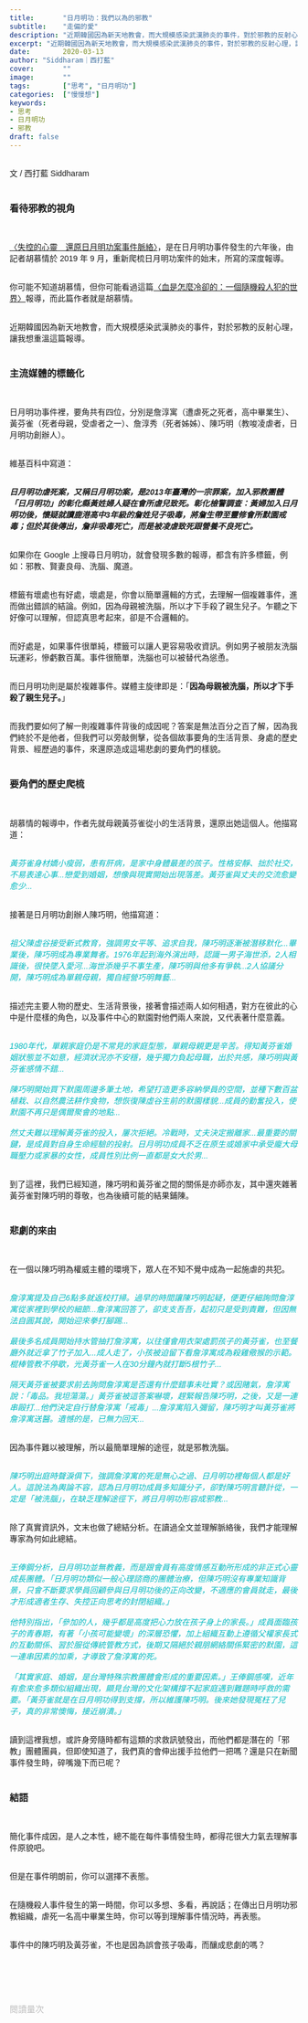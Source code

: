 ```yaml
---
title:       "日月明功：我們以為的邪教"
subtitle:    "走偏的愛"
description: "近期韓國因為新天地教會，而大規模感染武漢肺炎的事件，對於邪教的反射心理，讓我想重溫這篇〈失控的心靈　還原日月明功案事件脈絡〉報導..."
excerpt: "近期韓國因為新天地教會，而大規模感染武漢肺炎的事件，對於邪教的反射心理，讓我想重溫這篇〈失控的心靈　還原日月明功案事件脈絡〉報導..."
date:        2020-03-13
author: "Siddharam｜西打藍"
cover:       ""
image:       ""
tags:        ["思考", "日月明功"]
categories:  ["慢慢想"]
keywords:
- 思考
- 日月明功
- 邪教
draft: false
---
```


<article style="font-family: 'Noto Sans TC', '微軟正黑體', sans-serif; font-weight: 300;">

<br>文 / 西打藍 Siddharam<br><br>

<h3 class="article-h1-color">看待邪教的視角</h3><br>

<a href="https://www.mirrormedia.mg/story/20191226cul002/" target="_blank">〈失控的心靈　還原日月明功案事件脈絡〉</a>，是在日月明功事件發生的六年後，由記者胡慕情於 2019 年 9 月，重新爬梳日月明功案件的始末，所寫的深度報導。<br><br>

你可能不知道胡慕情，但你可能看過這篇<a href="https://theinitium.com/article/20160426-taiwan-Tseng-Wen-chin/" target="_blank">〈血是怎麼冷卻的：一個隨機殺人犯的世界〉</a>報導，而此篇作者就是胡慕情。<br><br>

近期韓國因為新天地教會，而大規模感染武漢肺炎的事件，對於邪教的反射心理，讓我想重溫這篇報導。<br><br>

<h3 class="article-h1-color">主流媒體的標籤化</h3><br>

日月明功事件裡，要角共有四位，分別是詹淳寓（遭虐死之死者，高中畢業生）、黃芬雀（死者母親，受虐者之一）、詹淳秀（死者姊姊）、陳巧明（教唆凌虐者，日月明功創辦人）。<br><br>

維基百科中寫道：<br><br>

<b><i>日月明功虐死案，又稱日月明功案，是2013年臺灣的一宗罪案，加入邪教團體「日月明功」的彰化縣黃姓婦人疑在會所虐兒致死。彰化檢警調查：黃婦加入日月明功後，懷疑就讀鹿港高中3年級的詹姓兒子吸毒，將詹生帶至靈修會所默園戒毒；但於其後傳出，詹非吸毒死亡，而是被凌虐致死跟營養不良死亡。</i></b><br><br>

如果你在 Google 上搜尋日月明功，就會發現多數的報導，都含有許多標籤，例如：邪教、賢妻良母、洗腦、魔道。<br><br>

標籤有壞處也有好處，壞處是，你會以簡單邏輯的方式，去理解一個複雜事件，進而做出錯誤的結論。例如，因為母親被洗腦，所以才下手殺了親生兒子。乍聽之下好像可以理解，但認真思考起來，卻是不合邏輯的。<br><br>

而好處是，如果事件很單純，標籤可以讓人更容易吸收資訊。例如男子被朋友洗腦玩運彩，慘虧數百萬。事件很簡單，洗腦也可以被替代為慫恿。<br><br>

而日月明功則是屬於複雜事件。媒體主旋律即是：「<b>因為母親被洗腦，所以才下手殺了親生兒子。</b>」<br><br>

而我們要如何了解一則複雜事件背後的成因呢？答案是無法百分之百了解，因為我們終於不是他者，但我們可以旁敲側擊，從各個故事要角的生活背景、身處的歷史背景、經歷過的事件，來還原造成這場悲劇的要角們的樣貌。<br><br>


<h3 class="article-h1-color">要角們的歷史爬梳</h3><br>

胡慕情的報導中，作者先就母親黃芬雀從小的生活背景，還原出她這個人。他描寫道：<br><br>

<i style="color: rgb(2, 186, 192);">黃芬雀身材嬌小瘦弱，患有肝病，是家中身體最差的孩子。性格安靜、拙於社交，不易表達心事...戀愛到婚姻，想像與現實開始出現落差。黃芬雀與丈夫的交流愈變愈少...</i><br><br>

接著是日月明功創辦人陳巧明，他描寫道：<br><br>

<i style="color: rgb(2, 186, 192);">祖父陳虛谷接受新式教育，強調男女平等、追求自我，陳巧明逐漸被潛移默化...畢業後，陳巧明成為專業舞者。1976年起到海外演出時，認識一男子海世添，2人相識後，很快墜入愛河...海世添幾乎不事生產，陳巧明與他多有爭執...2人協議分開，陳巧明成為單親母親，獨自經營巧明舞藝...</i><br><br>

描述完主要人物的歷史、生活背景後，接著會描述兩人如何相遇，對方在彼此的心中是什麼樣的角色，以及事件中心的默園對他們兩人來說，又代表著什麼意義。<br><br>

<i style="color: rgb(2, 186, 192);">1980年代，單親家庭仍是不常見的家庭型態，單親母親更是辛苦。得知黃芬雀婚姻狀態並不如意，經濟狀況亦不安穩，幾乎獨力負起母職，出於共感，陳巧明與黃芬雀感情不錯...<br><br>陳巧明開始買下默園周邊多筆土地，希望打造更多容納學員的空間，並種下數百盆植栽、以自然農法耕作食物，想恢復陳虛谷生前的默園樣貌...成員的勤奮投入，使默園不再只是偶爾聚會的地點...<br><br>然丈夫難以理解黃芬雀的投入，屢次拒絕。冷戰時，丈夫決定搬離家...最重要的關鍵，是成員對自身生命經驗的投射。日月明功成員不乏在原生或婚家中承受龐大母職壓力或家暴的女性，成員性別比例一直都是女大於男...</i><br><br>

到了這裡，我們已經知道，陳巧明和黃芬雀之間的關係是亦師亦友，其中還夾雜著黃芬雀對陳巧明的尊敬，也為後續可能的結果鋪陳。<br><br>


<h3 class="article-h1-color">悲劇的來由</h3><br>

在一個以陳巧明為權威主體的環境下，眾人在不知不覺中成為一起施虐的共犯。<br><br>

<i style="color: rgb(2, 186, 192);">詹淳寓提及自己6點多就返校打掃。過早的時間讓陳巧明起疑，便更仔細詢問詹淳寓從家裡到學校的細節...詹淳寓回答了，卻支支吾吾，起初只是受到責難，但因無法自圓其說，開始迎來拳打腳踢...<br><br>最後多名成員開始持水管抽打詹淳寓，以往僅會用衣架處罰孩子的黃芬雀，也至餐廳外就近拿了竹子加入...成人走了，小孩被迫留下看詹淳寓成為殺雞儆猴的示範。棍棒管教不停歇，光黃芬雀一人在30分鐘內就打斷5根竹子...<br><br>隔天黃芬雀被要求前去詢問詹淳寓是否還有什麼錯事未吐實？或因賭氣，詹淳寓說：「毒品。我坦蕩蕩。」黃芬雀被這答案嚇壞，趕緊報告陳巧明，之後，又是一連串毆打...他們決定自行替詹淳寓「戒毒」...詹淳寓陷入彌留，陳巧明才叫黃芬雀將詹淳寓送醫。遺憾的是，已無力回天...</i><br><br>

因為事件難以被理解，所以最簡單理解的途徑，就是邪教洗腦。<br><br>

<i style="color: rgb(2, 186, 192);">陳巧明出庭時聲淚俱下，強調詹淳寓的死是無心之過、日月明功裡每個人都是好人。這說法為輿論不容，認為日月明功成員多知識分子，卻對陳巧明言聽計從，一定是「被洗腦」，在缺乏理解途徑下，將日月明功形容成邪教...</i><br><br>

除了真實資訊外，文末也做了總結分析。在讀過全文並理解脈絡後，我們才能理解專家為何如此總結。<br><br>

<i style="color: rgb(2, 186, 192);">王俸鋼分析，日月明功並無教義，而是跟會員有高度情感互動所形成的非正式心靈成長團體。「日月明功類似一般心理諮商的團體治療，但陳巧明沒有專業知識背景，只會不斷要求學員回顧參與日月明功後的正向改變，不適應的會員就走，最後才形成適者生存、失控正向思考的封閉組織。」<br><br>他特別指出，「參加的人，幾乎都是高度把心力放在孩子身上的家長。」成員面臨孩子的青春期，有著「小孩可能變壞」的深層恐懼，加上組織互動上遵循父權家長式的互動關係、習於服從傳統管教方式，後期又隔絕於親朋網絡關係緊密的默園，這一連串因素的加乘，才導致了詹淳寓的死。<br><br>「其實家庭、婚姻，是台灣特殊宗教團體會形成的重要因素。」王俸鋼感嘆，近年有愈來愈多類似組織出現，顯見台灣的文化架構撐不起家庭遇到難題時呼救的需要。「黃芬雀就是在日月明功得到支撐，所以維護陳巧明。後來她發現冤枉了兒子，真的非常懊悔，接近崩潰。」</i><br><br>

讀到這裡我想，或許身旁隨時都有這類的求救訊號發出，而他們都是潛在的「邪教」團體團員，但即使知道了，我們真的會伸出援手拉他們一把嗎？還是只在新聞事件發生時，碎嘴幾下而已呢？<br><br>



<h3 class="article-h1-color">結語</h3><br>

簡化事件成因，是人之本性，總不能在每件事情發生時，都得花很大力氣去理解事件原貌吧。<br><br>

但是在事件明朗前，你可以選擇不表態。<br><br>

在隨機殺人事件發生的第一時間，你可以多想、多看，再說話；在傳出日月明功邪教組織，虐死一名高中畢業生時，你可以等到理解事件情況時，再表態。<br><br>

事件中的陳巧明及黃芬雀，不也是因為誤會孩子吸毒，而釀成悲劇的嗎？<br><br>






<br><br><br>

</article>

<div style="color: #bfbfbf; font-size: 15px;" id="busuanzi_container_page_pv">
  閱讀量<span id="busuanzi_value_page_pv"></span>次
</div>

<script src="../../js/post.js"></script>



